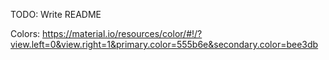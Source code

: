 TODO: Write README

Colors: https://material.io/resources/color/#!/?view.left=0&view.right=1&primary.color=555b6e&secondary.color=bee3db